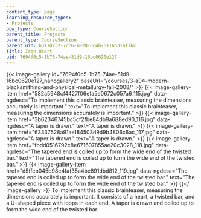 ```yaml
---
content_type: page
learning_resource_types:
- Projects
ocw_type: CourseSection
parent_title: Projects
parent_type: CourseSection
parent_uid: b317d232-7cc6-6820-6c4b-6116b31af7bc
title: Iron Heart
uid: 7694f0c5-1b75-74ae-51d9-16bc0620e127
---
```


{{< image-gallery id="7694f0c5-1b75-74ae-51d9-16bc0620e127_nanogallery2" baseUrl="/courses/3-a04-modern-blacksmithing-and-physical-metallurgy-fall-2008/" >}}
{{< image-gallery-item href="582a5948cf4427f06efa5e0672c057a6_115.jpg" data-ngdesc="To implement this classic brainteaser, measuring the dimensions accurately is important." text="To implement this classic brainteaser, measuring the dimensions accurately is important." >}}
{{< image-gallery-item href="3b62346745bc5cf2fbe84db9a688ed90_116.jpg" data-ngdesc="A taper is drawn." text="A taper is drawn." >}}
{{< image-gallery-item href="63337528a91ae184503d9d9b4806c6ac_117.jpg" data-ngdesc="A taper is drawn." text="A taper is drawn." >}}
{{< image-gallery-item href="fbdd0516792c8e671607855ae20c3028_118.jpg" data-ngdesc="The tapered end is coiled up to form the wide end of the twisted bar." text="The tapered end is coiled up to form the wide end of the twisted bar." >}}
{{< image-gallery-item href="d5ffeb045b98e4faf35a4be891dbd812_119.jpg" data-ngdesc="The tapered end is coiled up to form the wide end of the twisted bar." text="The tapered end is coiled up to form the wide end of the twisted bar." >}}
{{</ image-gallery >}}
To implement this classic brainteaser, measuring the dimensions accurately is important. It consists of a heart, a twisted bar, and a U-shaped piece with loops in each end. A taper is drawn and coiled up to form the wide end of the twisted bar.